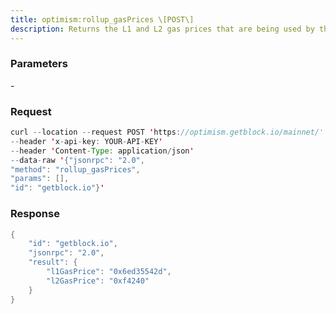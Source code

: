 ```yaml
---
title: optimism:rollup_gasPrices \[POST\]
description: Returns the L1 and L2 gas prices that are being used by the Sequencer tocalculate fees.
---
```


### Parameters


\-

### Request

``` java
curl --location --request POST 'https://optimism.getblock.io/mainnet/' 
--header 'x-api-key: YOUR-API-KEY' 
--header 'Content-Type: application/json' 
--data-raw '{"jsonrpc": "2.0",
"method": "rollup_gasPrices",
"params": [],
"id": "getblock.io"}'
```

###  Response

``` java
{
    "id": "getblock.io",
    "jsonrpc": "2.0",
    "result": {
        "l1GasPrice": "0x6ed35542d",
        "l2GasPrice": "0xf4240"
    }
}
```

